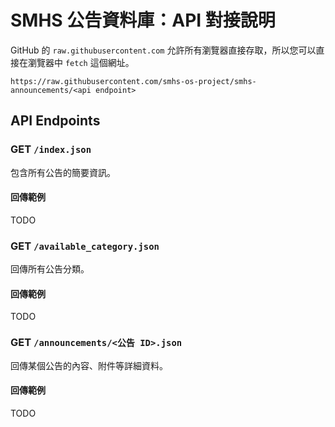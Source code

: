 # SMHS 公告資料庫：API 對接說明

GitHub 的 `raw.githubusercontent.com` 允許所有瀏覽器直接存取，所以您可以直接在瀏覽器中 `fetch` 這個網址。

    https://raw.githubusercontent.com/smhs-os-project/smhs-announcements/<api endpoint>

## API Endpoints

### GET `/index.json`

包含所有公告的簡要資訊。

#### 回傳範例

TODO

### GET `/available_category.json`

回傳所有公告分類。

#### 回傳範例

TODO

### GET `/announcements/<公告 ID>.json`

回傳某個公告的內容、附件等詳細資料。

#### 回傳範例

TODO
